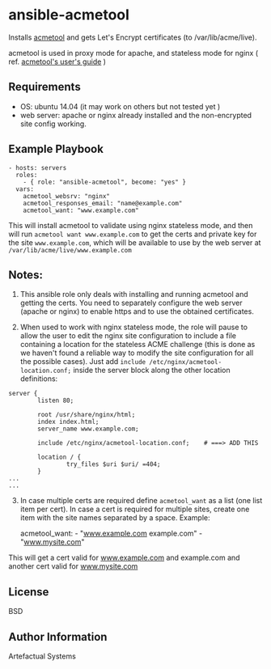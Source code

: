 ansible-acmetool
================

Installs [acmetool](https://github.com/hlandau/acme) and gets Let's Encrypt certificates (to /var/lib/acme/live).

acmetool is used in proxy mode for apache, and stateless mode for nginx
( ref. [acmetool's user's guide](https://hlandau.github.io/acme/userguide#challenge-completion-philosophy) )


Requirements
------------
- OS: ubuntu 14.04 (it may work on others but not tested yet )
- web server: apache or nginx already installed and the non-encrypted site config working.

Example Playbook
----------------

    - hosts: servers
      roles:
        - { role: "ansible-acmetool", become: "yes" }
      vars:
        acmetool_websrv: "nginx"
        acmetool_responses_email: "name@example.com"
        acmetool_want: "www.example.com"    

This will install acmetool to validate using nginx stateless mode, and then will run `acmetool want www.example.com` to get the certs and private key for the site `www.example.com`, which will be available to use by the web server at `/var/lib/acme/live/www.example.com`

Notes:
-----

1) This ansible role only deals with installing and running acmetool and getting the certs. You need to separately configure the web server (apache or nginx) to enable https and to use the obtained certificates.

2) When used to work with nginx stateless mode, the role will pause to allow the user to edit the nginx site configuration to include a file containing a location for the stateless ACME challenge (this is done as we haven't found a reliable way to modify the site configuration for all the possible cases). Just add `include /etc/nginx/acmetool-location.conf;` inside the server block along the other location definitions:

```
server {
        listen 80;

        root /usr/share/nginx/html;
        index index.html;
        server_name www.example.com;

        include /etc/nginx/acmetool-location.conf;    # ===> ADD THIS

        location / {
                try_files $uri $uri/ =404;
        }
...
...
```

3) In case multiple certs are required define `acmetool_want` as a list (one list item per cert). In case a cert is required for multiple sites, create one item with the site names separated by a space. Example:

      acmetool_want:
        - "www.example.com example.com"
        - "www.mysite.com"

This will get a cert valid for www.example.com and example.com and another cert valid for www.mysite.com

License
-------

BSD

Author Information
------------------

Artefactual Systems

